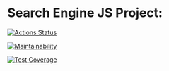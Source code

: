 # Search Engine JS Project:

[![Actions Status](https://github.com/looleeluu/js-algorithms-project-lvl1/workflows/hexlet-check/badge.svg)](https://github.com/looleeluu/js-algorithms-project-lvl1/actions)

[![Maintainability](https://api.codeclimate.com/v1/badges/6024113e1daa12efaffa/maintainability)](https://codeclimate.com/github/looleeluu/js-algorithms-project-lvl1/maintainability)

[![Test Coverage](https://api.codeclimate.com/v1/badges/6024113e1daa12efaffa/test_coverage)](https://codeclimate.com/github/looleeluu/js-algorithms-project-lvl1/test_coverage)
